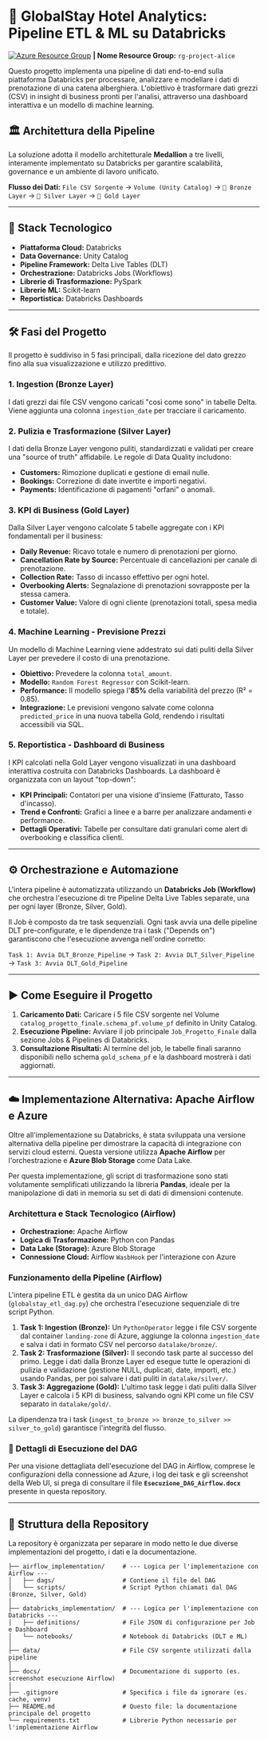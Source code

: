 # 🏨 GlobalStay Hotel Analytics: Pipeline ETL & ML su Databricks

[![Azure Resource Group](https://img.shields.io/badge/Azure%20Resource%20Group-0078D4?logo=microsoftazure)](https://portal.azure.com/#@laboratorioacademy.onmicrosoft.com/resource/subscriptions/4e24ce49-a5f9-4420-a0f4-368706743360/resourceGroups/rg-project-alice/overview) **| Nome Resource Group:** `rg-project-alice`

Questo progetto implementa una pipeline di dati end-to-end sulla piattaforma Databricks per processare, analizzare e modellare i dati di prenotazione di una catena alberghiera. L'obiettivo è trasformare dati grezzi (CSV) in insight di business pronti per l'analisi, attraverso una dashboard interattiva e un modello di machine learning.

## 🏛️ Architettura della Pipeline

La soluzione adotta il modello architetturale **Medallion** a tre livelli, interamente implementato su Databricks per garantire scalabilità, governance e un ambiente di lavoro unificato.

**Flusso dei Dati:**
`File CSV Sorgente` → `Volume (Unity Catalog)` → `🥉 Bronze Layer` → `🥈 Silver Layer` → `🥇 Gold Layer`

---

## 🚀 Stack Tecnologico

* **Piattaforma Cloud:** Databricks
* **Data Governance:** Unity Catalog
* **Pipeline Framework:** Delta Live Tables (DLT) 
* **Orchestrazione:** Databricks Jobs (Workflows) 
* **Librerie di Trasformazione:** PySpark
* **Librerie ML:** Scikit-learn
* **Reportistica:** Databricks Dashboards

---

## 🛠️ Fasi del Progetto

Il progetto è suddiviso in 5 fasi principali, dalla ricezione del dato grezzo fino alla sua visualizzazione e utilizzo predittivo.

### 1. Ingestion (Bronze Layer)
I dati grezzi dai file CSV vengono caricati "così come sono" in tabelle Delta. Viene aggiunta una colonna `ingestion_date` per tracciare il caricamento. 

### 2. Pulizia e Trasformazione (Silver Layer)
I dati della Bronze Layer vengono puliti, standardizzati e validati per creare una "source of truth" affidabile. Le regole di Data Quality includono:
* **Customers:** Rimozione duplicati e gestione di email nulle. 
* **Bookings:** Correzione di date invertite e importi negativi.
* **Payments:** Identificazione di pagamenti "orfani" o anomali.
  
### 3. KPI di Business (Gold Layer)
Dalla Silver Layer vengono calcolate 5 tabelle aggregate con i KPI fondamentali per il business:
* **Daily Revenue:** Ricavo totale e numero di prenotazioni per giorno.
* **Cancellation Rate by Source:** Percentuale di cancellazioni per canale di prenotazione. 
* **Collection Rate:** Tasso di incasso effettivo per ogni hotel.
* **Overbooking Alerts:** Segnalazione di prenotazioni sovrapposte per la stessa camera. 
* **Customer Value:** Valore di ogni cliente (prenotazioni totali, spesa media e totale). 

### 4. Machine Learning - Previsione Prezzi
Un modello di Machine Learning viene addestrato sui dati puliti della Silver Layer per prevedere il costo di una prenotazione.
* **Obiettivo:** Prevedere la colonna `total_amount`. 
* **Modello:** `Random Forest Regressor` con Scikit-learn. 
* **Performance:** Il modello spiega l'**85%** della variabilità del prezzo (R² = 0.85). 
* **Integrazione:** Le previsioni vengono salvate come colonna `predicted_price` in una nuova tabella Gold, rendendo i risultati accessibili via SQL. 

### 5. Reportistica - Dashboard di Business
I KPI calcolati nella Gold Layer vengono visualizzati in una dashboard interattiva costruita con Databricks Dashboards. La dashboard è organizzata con un layout "top-down":
* **KPI Principali:** Contatori per una visione d'insieme (Fatturato, Tasso d'incasso).
* **Trend e Confronti:** Grafici a linee e a barre per analizzare andamenti e performance.
* **Dettagli Operativi:** Tabelle per consultare dati granulari come alert di overbooking e classifica clienti.

---

## ⚙️ Orchestrazione e Automazione

L'intera pipeline è automatizzata utilizzando un  **Databricks Job (Workflow)** che orchestra l'esecuzione di tre Pipeline Delta Live Tables separate, una per ogni layer (Bronze, Silver, Gold).

Il Job è composto da tre task sequenziali. Ogni task avvia una delle pipeline DLT pre-configurate, e le dipendenze tra i task ("Depends on") garantiscono che l'esecuzione avvenga nell'ordine corretto:

`Task 1: Avvia DLT_Bronze_Pipeline` → `Task 2: Avvia DLT_Silver_Pipeline` → `Task 3: Avvia DLT_Gold_Pipeline`

---

## ▶️ Come Eseguire il Progetto

1.  **Caricamento Dati:** Caricare i 5 file CSV sorgente nel Volume `catalog_progetto_finale.schema_pf.volume_pf` definito in Unity Catalog. 
2.  **Esecuzione Pipeline:** Avviare il job principale `Job_Progetto_Finale` dalla sezione Jobs & Pipelines di Databricks. 
3.  **Consultazione Risultati:** Al termine del job, le tabelle finali saranno disponibili nello schema `gold_schema_pf` e la dashboard mostrerà i dati aggiornati. 

---

## ☁️ Implementazione Alternativa: Apache Airflow e Azure

Oltre all'implementazione su Databricks, è stata sviluppata una versione alternativa della pipeline per dimostrare la capacità di integrazione con servizi cloud esterni. Questa versione utilizza **Apache Airflow** per l'orchestrazione e **Azure Blob Storage** come Data Lake.

Per questa implementazione, gli script di trasformazione sono stati volutamente semplificati utilizzando la libreria **Pandas**, ideale per la manipolazione di dati in memoria su set di dati di dimensioni contenute.

### Architettura e Stack Tecnologico (Airflow)

* **Orchestrazione:** Apache Airflow 
* **Logica di Trasformazione:** Python con Pandas
* **Data Lake (Storage):** Azure Blob Storage 
* **Connessione Cloud:** Airflow `WasbHook` per l'interazione con Azure 

### Funzionamento della Pipeline (Airflow)

L'intera pipeline ETL è gestita da un unico DAG Airflow (`globalstay_etl_dag.py`) che orchestra l'esecuzione sequenziale di tre script Python.

1.  **Task 1: Ingestion (Bronze):** Un `PythonOperator` legge i file CSV sorgente dal container `landing-zone` di Azure, aggiunge la colonna `ingestion_date` e salva i dati in formato CSV nel percorso `datalake/bronze/`. 
2.  **Task 2: Trasformazione (Silver):** Il secondo task parte al successo del primo. Legge i dati dalla Bronze Layer ed esegue tutte le operazioni di pulizia e validazione (gestione NULL, duplicati, date, importi, etc.) usando Pandas, per poi salvare i dati puliti in `datalake/silver/`. 
3.  **Task 3: Aggregazione (Gold):** L'ultimo task legge i dati puliti dalla Silver Layer e calcola i 5 KPI di business, salvando ogni KPI come un file CSV separato in `datalake/gold/`. 

La dipendenza tra i task (`ingest_to_bronze >> bronze_to_silver >> silver_to_gold`) garantisce l'integrità del flusso.

### 📄 Dettagli di Esecuzione del DAG

Per una visione dettagliata dell'esecuzione del DAG in Airflow, comprese le configurazioni della connessione ad Azure, i log dei task e gli screenshot della Web UI, si prega di consultare il file **`Esecuzione_DAG_Airflow.docx`** presente in questa repository.

---

## 📂 Struttura della Repository

La repository è organizzata per separare in modo netto le due diverse implementazioni del progetto, i dati e la documentazione.

```
├── airflow_implementation/     # --- Logica per l'implementazione con Airflow ---
│   ├── dags/                   # Contiene il file del DAG
│   └── scripts/                # Script Python chiamati dal DAG (Bronze, Silver, Gold)
│
├── databricks_implementation/  # --- Logica per l'implementazione con Databricks ---
│   ├── definitions/            # File JSON di configurazione per Job e Dashboard
│   └── notebooks/              # Notebook di Databricks (DLT e ML)
│
├── data/                       # File CSV sorgente utilizzati dalla pipeline
│
├── docs/                       # Documentazione di supporto (es. screenshot esecuzione Airflow)
│
├── .gitignore                  # Specifica i file da ignorare (es. cache, venv)
├── README.md                   # Questo file: la documentazione principale del progetto
└── requirements.txt            # Librerie Python necessarie per l'implementazione Airflow
```
